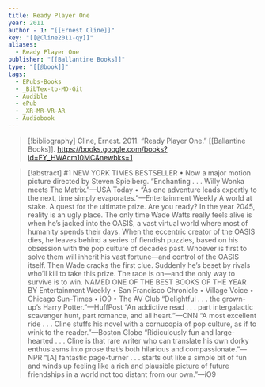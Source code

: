 ```yaml
---
title: Ready Player One
year: 2011
author - 1: "[[Ernest Cline]]"
key: "[[@Cline2011-qy]]"
aliases:
  - Ready Player One
publisher: "[[Ballantine Books]]"
type: "[[@book]]"
tags:
  - EPubs-Books
  - _BibTex-to-MD-Git
  - Audible
  - ePub
  - _XR-MR-VR-AR
  - Audiobook
---
```


> [!bibliography]
> Cline, Ernest. 2011. “Ready Player One.” [[Ballantine Books]]. https://books.google.com/books?id=FY_HWAcm10MC&newbks=1

> [!abstract]
> #1 NEW YORK TIMES BESTSELLER • Now a major motion picture directed by Steven Spielberg. “Enchanting . . . Willy Wonka meets The Matrix.”—USA Today • “As one adventure leads expertly to the next, time simply evaporates.”—Entertainment Weekly A world at stake. A quest for the ultimate prize. Are you ready? In the year 2045, reality is an ugly place. The only time Wade Watts really feels alive is when he’s jacked into the OASIS, a vast virtual world where most of humanity spends their days. When the eccentric creator of the OASIS dies, he leaves behind a series of fiendish puzzles, based on his obsession with the pop culture of decades past. Whoever is first to solve them will inherit his vast fortune—and control of the OASIS itself. Then Wade cracks the first clue. Suddenly he’s beset by rivals who’ll kill to take this prize. The race is on—and the only way to survive is to win. NAMED ONE OF THE BEST BOOKS OF THE YEAR BY Entertainment Weekly • San Francisco Chronicle • Village Voice • Chicago Sun-Times • iO9 • The AV Club “Delightful . . . the grown-up’s Harry Potter.”—HuffPost “An addictive read . . . part intergalactic scavenger hunt, part romance, and all heart.”—CNN “A most excellent ride . . . Cline stuffs his novel with a cornucopia of pop culture, as if to wink to the reader.”—Boston Globe “Ridiculously fun and large-hearted . . . Cline is that rare writer who can translate his own dorky enthusiasms into prose that’s both hilarious and compassionate.”—NPR “[A] fantastic page-turner . . . starts out like a simple bit of fun and winds up feeling like a rich and plausible picture of future friendships in a world not too distant from our own.”—iO9